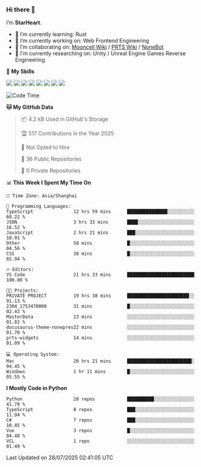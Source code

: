 ### Hi there 👋

I’m **StarHeart**.

- 🌱 I’m currently learning: Rust
- 🔭 I’m currently working on: Web Frontend Engineering
- 👯 I’m collaborating on: [Mooncell Wiki](https://fgo.wiki/) / [PRTS Wiki](http://prts.wiki/) / [NoneBot](https://github.com/nonebot)
- 🔬 I'm currently researching on: Unity / Unreal Engine Games Reverse Engineering

🌟 **My Skills**

![](https://img.shields.io/badge/-Python-3e74a2?style=flat-square&logo=Python&logoColor=fff)
![](https://img.shields.io/badge/-Node.js-339933?style=flat-square&logo=node.js&logoColor=fff)
![](https://img.shields.io/badge/-Vue-4fc08d?style=flat-square&logo=vue.js&logoColor=fff)
![](https://img.shields.io/badge/-React-2d98ce?style=flat-square&logo=React&logoColor=fff)
![](https://img.shields.io/badge/-TypeScript-3178C6?style=flat-square&logo=TypeScript&logoColor=fff)
![](https://img.shields.io/badge/-Docker-2496ED?style=flat-square&logo=Docker&logoColor=fff)
![](https://img.shields.io/badge/-Linux-000000?style=flat-square&logo=Linux&logoColor=fff)
![](https://img.shields.io/badge/-Dotnet-512bd4?style=flat-square&logo=.net&logoColor=fff)

<!--START_SECTION:waka-->
![Code Time](http://img.shields.io/badge/Code%20Time-1%2C673%20hrs%2057%20mins-blue)

**🐱 My GitHub Data** 

> 📦 4.2 kB Used in GitHub's Storage 
 > 
> 🏆 517 Contributions in the Year 2025
 > 
> 🚫 Not Opted to Hire
 > 
> 📜 36 Public Repositories 
 > 
> 🔑 0 Private Repositories 
 > 
📊 **This Week I Spent My Time On** 

```text
🕑︎ Time Zone: Asia/Shanghai

💬 Programming Languages: 
TypeScript               12 hrs 59 mins      ███████████████░░░░░░░░░░   60.22 % 
JSON                     3 hrs 33 mins       ████░░░░░░░░░░░░░░░░░░░░░   16.52 % 
JavaScript               2 hrs 21 mins       ███░░░░░░░░░░░░░░░░░░░░░░   10.91 % 
Other                    58 mins             █░░░░░░░░░░░░░░░░░░░░░░░░   04.56 % 
CSS                      38 mins             █░░░░░░░░░░░░░░░░░░░░░░░░   02.94 % 

🔥 Editors: 
VS Code                  21 hrs 33 mins      █████████████████████████   100.00 % 

🐱‍💻 Projects: 
PRIVATE PROJECT          19 hrs 38 mins      ███████████████████████░░   91.13 % 
2304_1753470000          31 mins             █░░░░░░░░░░░░░░░░░░░░░░░░   02.43 % 
MasterData               23 mins             ░░░░░░░░░░░░░░░░░░░░░░░░░   01.82 % 
docusaurus-theme-nonepres22 mins             ░░░░░░░░░░░░░░░░░░░░░░░░░   01.70 % 
prts-widgets             14 mins             ░░░░░░░░░░░░░░░░░░░░░░░░░   01.09 % 

💻 Operating System: 
Mac                      20 hrs 21 mins      ████████████████████████░   94.45 % 
Windows                  1 hr 11 mins        █░░░░░░░░░░░░░░░░░░░░░░░░   05.55 % 
```

**I Mostly Code in Python** 

```text
Python                   28 repos            ██████████░░░░░░░░░░░░░░░   41.79 % 
TypeScript               8 repos             ███░░░░░░░░░░░░░░░░░░░░░░   11.94 % 
C#                       7 repos             ███░░░░░░░░░░░░░░░░░░░░░░   10.45 % 
Vue                      3 repos             █░░░░░░░░░░░░░░░░░░░░░░░░   04.48 % 
VCL                      1 repo              ░░░░░░░░░░░░░░░░░░░░░░░░░   01.49 % 
```




 Last Updated on 28/07/2025 02:41:05 UTC
<!--END_SECTION:waka-->
